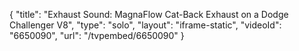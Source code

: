 {
    "title": "Exhaust Sound: MagnaFlow Cat-Back Exhaust on a Dodge Challenger V8",
    "type": "solo",
    "layout": "iframe-static",
    "videoId": "6650090",
    "url": "\/tvpembed\/6650090"
}